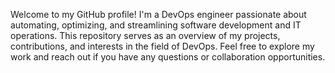 Welcome to my GitHub profile! I'm a DevOps engineer passionate about automating, optimizing, and streamlining software development and IT operations. This repository serves as an overview of my projects, contributions, and interests in the field of DevOps. Feel free to explore my work and reach out if you have any questions or collaboration opportunities.
